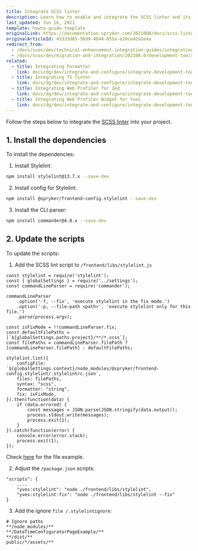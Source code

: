 ```yaml
---
title: Integrate SCSS linter
description: Learn how to enable and integrate the SCSS linter and its dependencies for your Spryker based project
last_updated: Jun 16, 2021
template: howto-guide-template
originalLink: https://documentation.spryker.com/2021080/docs/scss-linter-integration-guide
originalArticleId: 45333d65-56d9-4b44-855a-e26ce42a1e4a
redirect_from:
  - /docs/scos/dev/technical-enhancement-integration-guides/integrating-development-tools/integrating-scss-linter.html
  - /docs/scos/dev/migration-and-integration/202108.0/development-tools/scss-linter-integration-guide.html
related:
  - title: Integrating Formatter
    link: docs/dg/dev/integrate-and-configure/integrate-development-tools/integrate-formatter.html
  - title: Integrating TS linter
    link: docs/dg/dev/integrate-and-configure/integrate-development-tools/integrate-ts-linter.html
  - title: Integrating Web Profiler for Zed
    link: docs/dg/dev/integrate-and-configure/integrate-development-tools/integrate-web-profiler-for-zed.html
  - title: Integrating Web Profiler Widget for Yves
    link: docs/dg/dev/integrate-and-configure/integrate-development-tools/integrate-web-profiler-widget-for-yves.html
---
```


Follow the steps below to integrate the [SCSS linter](/docs/dg/dev/sdks/sdk/development-tools/scss-linter.html) into your project.

## 1. Install the dependencies

To install the dependencies:
1. Install Stylelint:
```bash
npm install stylelint@13.7.x --save-dev
```
2. Install config for Stylelint:
```bash
npm install @spryker/frontend-config.stylelint --save-dev
```
3. Install the CLI parser:
```bash
npm install commander@4.0.x --save-dev
```

## 2. Update the scripts

To update the scripts:

1. Add the SCSS lint script to `/frontend/libs/stylelint.js`
```
const stylelint = require('stylelint');
const { globalSettings } = require('../settings');
const commandLineParser = require('commander');

commandLineParser
    .option('-f, --fix', 'execute stylelint in the fix mode.')
    .option('-p, --file-path <path>', 'execute stylelint only for this file.')
    .parse(process.argv);

const isFixMode = !!commandLineParser.fix;
const defaultFilePaths = [`${globalSettings.paths.project}/**/*.scss`];
const filePaths = commandLineParser.filePath ? [commandLineParser.filePath] : defaultFilePaths;

stylelint.lint({
    configFile: `${globalSettings.context}/node_modules/@spryker/frontend-config.stylelint/.stylelintrc.json`,
    files: filePaths,
    syntax: "scss",
    formatter: "string",
    fix: isFixMode,
}).then(function(data) {
    if (data.errored) {
        const messages = JSON.parse(JSON.stringify(data.output));
        process.stdout.write(messages);
        process.exit(1);
    }
}).catch(function(error) {
    console.error(error.stack);
    process.exit(1);
});
```
Check [here](https://github.com/spryker-shop/suite/blob/master/frontend/libs/stylelint.js) for the file example.

2.  Adjust the `/package.json` scripts:
```
"scripts": {
    ....
    "yves:stylelint": "node ./frontend/libs/stylelint",
    "yves:stylelint:fix": "node ./frontend/libs/stylelint --fix"
}
```
3. Add the ignore `file /.stylelintignore`:
```
# Ignore paths
**/node_modules/**
**/DateTimeConfiguratorPageExample/**
**/dist/**
public/*/assets/**
```
